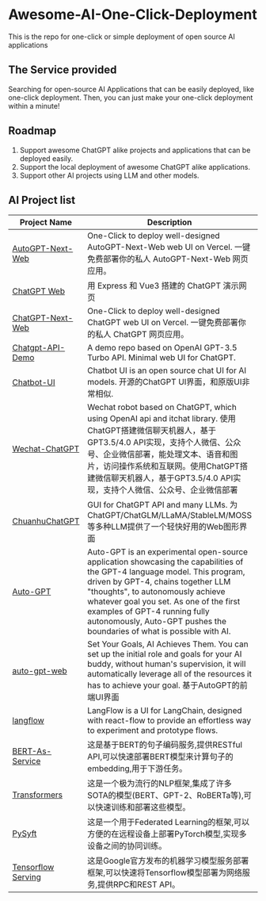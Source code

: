 # Awesome-AI-One-Click-Deployment
This is the repo for one-click or simple deployment of open source AI applications

## The Service provided
Searching for open-source AI Applications that can be easily deployed, like one-click deployment.
Then, you can just make your one-click deployment within a minute!

## Roadmap
 1. Support awesome ChatGPT alike projects and applications that can be deployed easily.
 2. Support the local deployment of awesome ChatGPT alike applications.
 3. Support other AI projects using LLM and other models.

## AI Project list
| Project Name       | Description                                                                                                                                                  | Deployment     |
|--------------------|--------------------------------------------------------------------------------------------------------------------------------------------------------------|----------------|
| [AutoGPT-Next-Web](https://github.com/Dogtiti/AutoGPT-Next-Web)   | One-Click to deploy well-designed AutoGPT-Next-Web web UI on Vercel. 一键免费部署你的私人 AutoGPT-Next-Web 网页应用。                                                                                                                        | [Deploy with Vercel](https://vercel.com/new/clone?repository-url=https%3A%2F%2Fgithub.com%2FDogtiti%2FAutoGPT-Next-Web&env=OPENAI_API_KEY&project-name=autogpt-next-web&repository-name=AutoGPT-Next-Web) |
| [ChatGPT Web](https://github.com/Chanzhaoyu/chatgpt-web)        | 用 Express 和 Vue3 搭建的 ChatGPT 演示网页                                                                                                                   | [Deploy with Railway](https://railway.app/new/template/yytmgc) |
| [ChatGPT-Next-Web](https://github.com/Yidadaa/ChatGPT-Next-Web)   | One-Click to deploy well-designed ChatGPT web UI on Vercel. 一键免费部署你的私人 ChatGPT 网页应用。                                                                                                                        | [Deploy with Vercel](https://vercel.com/new/clone?repository-url=https%3A%2F%2Fgithub.com%2FYidadaa%2FChatGPT-Next-Web&env=OPENAI_API_KEY&env=CODE&project-name=chatgpt-next-web&repository-name=ChatGPT-Next-Web) |
| [Chatgpt-API-Demo](https://github.com/anse-app/chatgpt-demo)       |A demo repo based on OpenAI GPT-3.5 Turbo API. Minimal web UI for ChatGPT.                                                                                                                                  | [Deploy With Netlify](https://app.netlify.com/start/deploy?repository=https://github.com/ddiu8081/chatgpt-demo#OPENAI_API_KEY=&HTTPS_PROXY=&OPENAI_API_BASE_URL=&HEAD_SCRIPTS=&PUBLIC_SECRET_KEY=&OPENAI_API_MODEL=&SITE_PASSWORD=) |
| [Chatbot-UI](https://github.com/mckaywrigley/chatbot-ui)        | Chatbot UI is an open source chat UI for AI models. 开源的ChatGPT UI界面，和原版UI非常相似.                                                                                                                           | [Deploy with Vercel](https://vercel.com/new/clone?repository-url=https%3A%2F%2Fgithub.com%2Fmckaywrigley%2Fchatbot-ui) |
| [Wechat-ChatGPT](https://github.com/fuergaosi233/wechat-chatgpt)  | Wechat robot based on ChatGPT, which using OpenAI api and itchat library. 使用ChatGPT搭建微信聊天机器人，基于GPT3.5/4.0 API实现，支持个人微信、公众号、企业微信部署，能处理文本、语音和图片，访问操作系统和互联网。使用ChatGPT搭建微信聊天机器人，基于GPT3.5/4.0 API实现，支持个人微信、公众号、企业微信部署                                                                 | [Deploy with Railway](https://railway.app/template/dMLG70?referralCode=bIYugQ) |
| [ChuanhuChatGPT](https://github.com/GaiZhenbiao/ChuanhuChatGPT)     | GUI for ChatGPT API and many LLMs. 为ChatGPT/ChatGLM/LLaMA/StableLM/MOSS等多种LLM提供了一个轻快好用的Web图形界面                                                                          | [Deploy with Railway](https://huggingface.co/login?next=%2Fspaces%2FJohnSmith9982%2FChuanhuChatGPT%3Fduplicate%3Dtrue) |
| [Auto-GPT](https://github.com/Significant-Gravitas/Auto-GPT)       | Auto-GPT is an experimental open-source application showcasing the capabilities of the GPT-4 language model. This program, driven by GPT-4, chains together LLM "thoughts", to autonomously achieve whatever goal you set. As one of the first examples of GPT-4 running fully autonomously, Auto-GPT pushes the boundaries of what is possible with AI.                                                                                                                                     |                  |
| [auto-gpt-web](https://github.com/jina-ai/auto-gpt-web)       | Set Your Goals, AI Achieves Them. You can set up the initial role and goals for your AI buddy, without human's supervision, it will automatically leverage all of the resources it has to achieve your goal. 基于AutoGPT的前端UI界面                                                                                                                                     |                  |
| [langflow](https://github.com/logspace-ai/langflow)           | LangFlow is a UI for LangChain, designed with react-flow to provide an effortless way to experiment and prototype flows.                                      | [Deploy with Railway](https://console.cloud.google.com/cloudshell/open?git_repo=https://github.com/genome21/langflow&working_dir=scripts&shellonly=true&tutorial=walkthroughtutorial.md) |
| [BERT-As-Service](https://github.com/hanxiao/bert-as-service)           | 这是基于BERT的句子编码服务,提供RESTful API,可以快速部署BERT模型来计算句子的embedding,用于下游任务。                                      |  |
| [Transformers](https://github.com/huggingface/transformers)           | 这是一个极为流行的NLP框架,集成了许多SOTA的模型(BERT、GPT-2、RoBERTa等),可以快速训练和部署这些模型。                                      |  |
| [PySyft](https://github.com/OpenMined/PySyft )           | 这是一个用于Federated Learning的框架,可以方便的在远程设备上部署PyTorch模型,实现多设备之间的协同训练。                                      |  |
| [Tensorflow Serving](https://github.com/tensorflow/serving)           | 这是Google官方发布的机器学习模型服务部署框架,可以快速将Tensorflow模型部署为网络服务,提供RPC和REST API。                                      |  |
